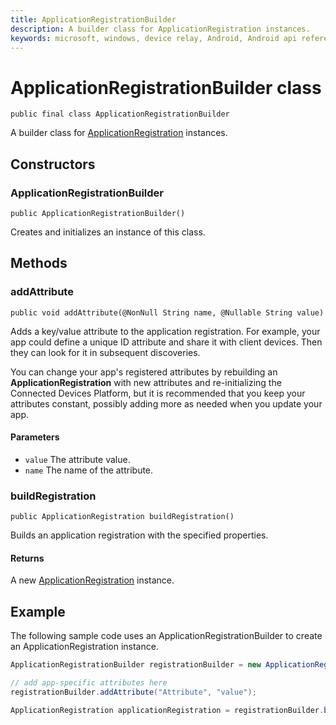 ```yaml
---
title: ApplicationRegistrationBuilder
description: A builder class for ApplicationRegistration instances.
keywords: microsoft, windows, device relay, Android, Android api reference 
---
```


# ApplicationRegistrationBuilder class

```
public final class ApplicationRegistrationBuilder
```

A builder class for [ApplicationRegistration](ApplicationRegistration.md) instances.

## Constructors

### ApplicationRegistrationBuilder
`public ApplicationRegistrationBuilder()`

Creates and initializes an instance of this class.

## Methods

### addAttribute
`public void addAttribute(@NonNull String name, @Nullable String value)`

Adds a key/value attribute to the application registration. For example, your app could define a unique ID attribute and share it with client devices. Then they can look for it in subsequent discoveries.

You can change your app's registered attributes by rebuilding an **ApplicationRegistration** with new attributes and re-initializing the Connected Devices Platform, but it is recommended that you keep your attributes constant, possibly adding more as needed when you update your app.

#### Parameters
* `value` The attribute value.
* `name` The name of the attribute.


### buildRegistration
`public ApplicationRegistration buildRegistration()`

Builds an application registration with the specified properties.

#### Returns
A new [ApplicationRegistration](ApplicationRegistration.md) instance.

## Example

The following sample code uses an ApplicationRegistrationBuilder to create an ApplicationRegistration instance. 

```Java
ApplicationRegistrationBuilder registrationBuilder = new ApplicationRegistrationBuilder();

// add app-specific attributes here
registrationBuilder.addAttribute("Attribute", "value");

ApplicationRegistration applicationRegistration = registrationBuilder.buildRegistration();

```
